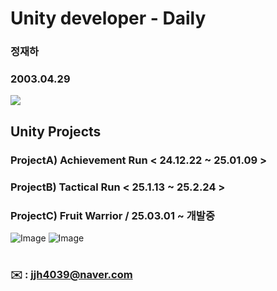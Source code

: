 # **Unity developer - Daily**

### **정재하**
### **2003.04.29**
<img src="https://img.shields.io/badge/unity-ffffff?style=for-the-badge&logo=unity&logoColor=black">

## Unity Projects

### **ProjectA) Achievement Run < 24.12.22 ~ 25.01.09 >**
### **ProjectB) Tactical Run < 25.1.13 ~ 25.2.24 >**
### **ProjectC) Fruit Warrior / 25.03.01 ~ 개발중**
![Image](https://github.com/user-attachments/assets/a8ba86b6-e2a5-4bd1-9229-951089f4b0f9)
![Image](https://github.com/user-attachments/assets/99c7b09c-7cb9-43f9-b3c1-25ea6512350d)
#

### ✉️ : jjh4039@naver.com 
